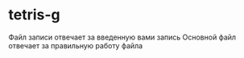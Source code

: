 # tetris-g
Файл записи отвечает за введенную вами запись
Основной файл отвечает за правильную работу файла
